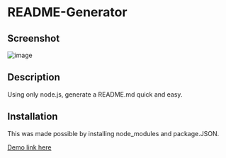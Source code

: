 # README-Generator

## Screenshot
![image](https://user-images.githubusercontent.com/74688019/109227032-88cd4e00-7774-11eb-9c12-66caf03af357.png)

## Description
Using only node.js, generate a README.md quick and easy.

## Installation 
This was made possible by installing node_modules and package.JSON.

[Demo link here](https://drive.google.com/file/d/1ik-73F5Y-uzpjk2h6dQ7G-kw6hWjS8EW/view)
